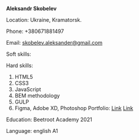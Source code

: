 **Aleksandr Skobelev**

Location: Ukraine, Kramatorsk.

Phone: +380671881497

Email: skobelev.aleksander@gmail.com

Soft skills:

Hard skills:

1. HTML5
2. CSS3
3. JavaScript
4. BEM methodology
5. GULP
6. Figma, Adobe XD, Photoshop
   Portfolio:
   [Link](http://aleksahder-skobelev.github.io/Diplom.github.io/)
   [Link](http://aleksander-skobelev.github.io/exam/exam/)

Education: Beetroot Academy 2021

Language: english A1
